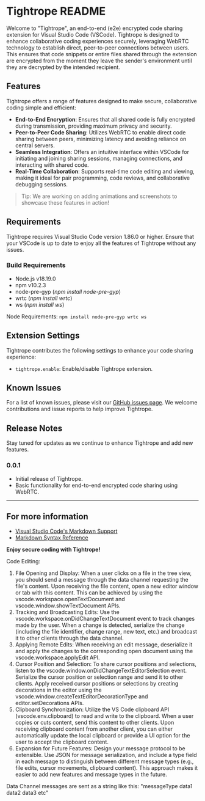 # Tightrope README

Welcome to "Tightrope", an end-to-end (e2e) encrypted code sharing extension for Visual Studio Code (VSCode). Tightrope is designed to enhance collaborative coding experiences securely, leveraging WebRTC technology to establish direct, peer-to-peer connections between users. This ensures that code snippets or entire files shared through the extension are encrypted from the moment they leave the sender's environment until they are decrypted by the intended recipient.

## Features

Tightrope offers a range of features designed to make secure, collaborative coding simple and efficient:

- **End-to-End Encryption**: Ensures that all shared code is fully encrypted during transmission, providing maximum privacy and security.
- **Peer-to-Peer Code Sharing**: Utilizes WebRTC to enable direct code sharing between peers, minimizing latency and avoiding reliance on central servers.
- **Seamless Integration**: Offers an intuitive interface within VSCode for initiating and joining sharing sessions, managing connections, and interacting with shared code.
- **Real-Time Collaboration**: Supports real-time code editing and viewing, making it ideal for pair programming, code reviews, and collaborative debugging sessions.

> Tip: We are working on adding animations and screenshots to showcase these features in action!

## Requirements

Tightrope requires Visual Studio Code version 1.86.0 or higher. Ensure that your VSCode is up to date to enjoy all the features of Tightrope without any issues.

### Build Requirements

- Node.js v18.19.0
- npm v10.2.3
- node-pre-gyp (*npm install node-pre-gyp*)
- wrtc (*npm install wrtc*)
- ws (*npm install ws*)

Node Requirements: `npm install node-pre-gyp wrtc ws`

## Extension Settings

Tightrope contributes the following settings to enhance your code sharing experience:

- `tightrope.enable`: Enable/disable Tightrope extension.

## Known Issues

For a list of known issues, please visit our [GitHub issues page](https://github.com/your-github-repo/issues). We welcome contributions and issue reports to help improve Tightrope.

## Release Notes

Stay tuned for updates as we continue to enhance Tightrope and add new features.

### 0.0.1

- Initial release of Tightrope.
- Basic functionality for end-to-end encrypted code sharing using WebRTC.

---

## For more information

- [Visual Studio Code's Markdown Support](http://code.visualstudio.com/docs/languages/markdown)
- [Markdown Syntax Reference](https://help.github.com/articles/markdown-basics/)

**Enjoy secure coding with Tightrope!**


Code Editing:
1. File Opening and Display: When a user clicks on a file in the tree view, you should send a message through the data channel requesting the file's content. Upon receiving the file content, open a new editor window or tab with this content. This can be achieved by using the vscode.workspace.openTextDocument and vscode.window.showTextDocument APIs.
2. Tracking and Broadcasting Edits: Use the vscode.workspace.onDidChangeTextDocument event to track changes made by the user. When a change is detected, serialize the change (including the file identifier, change range, new text, etc.) and broadcast it to other clients through the data channel.
3. Applying Remote Edits: When receiving an edit message, deserialize it and apply the changes to the corresponding open document using the vscode.workspace.applyEdit API.
4. Cursor Position and Selection: To share cursor positions and selections, listen to the vscode.window.onDidChangeTextEditorSelection event. Serialize the cursor position or selection range and send it to other clients. Apply received cursor positions or selections by creating decorations in the editor using the vscode.window.createTextEditorDecorationType and editor.setDecorations APIs.
5. Clipboard Synchronization: Utilize the VS Code clipboard API (vscode.env.clipboard) to read and write to the clipboard. When a user copies or cuts content, send this content to other clients. Upon receiving clipboard content from another client, you can either automatically update the local clipboard or provide a UI option for the user to accept the clipboard content.
6. Expansion for Future Features: Design your message protocol to be extensible. Use JSON for message serialization, and include a type field in each message to distinguish between different message types (e.g., file edits, cursor movements, clipboard content). This approach makes it easier to add new features and message types in the future.

Data Channel messages are sent as a string like this: "messageType data1 data2 data3 etc"